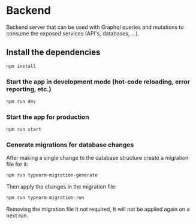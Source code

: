 # Backend

Backend server that can be used with Graphql queries and mutations to consume the exposed services (API's, databases, ...).

## Install the dependencies
```bash
npm install
```

### Start the app in development mode (hot-code reloading, error reporting, etc.)
```bash
npm run dev
```

### Start the app for production
```bash
npm run start
```

### Generate migrations for database changes

After making a single change to the database structure create a migration file for it:

```bash
npm run typeorm-migration-generate
```
Then apply the changes in the migration file:

```bash
npm run typeorm-migration-run
```

Removing the migration file it not required, It will not be applied again on a next run.